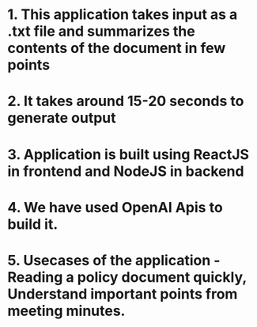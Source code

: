 # 1. This application takes input as a .txt file and summarizes the contents of the document in few points
# 2. It takes around 15-20 seconds to generate output
# 3. Application is built using ReactJS in frontend and NodeJS in backend
# 4. We have used OpenAI Apis to build it.
# 5. Usecases of the application - Reading a policy document quickly, Understand important points from meeting minutes.
